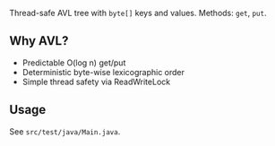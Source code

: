 Thread-safe AVL tree with `byte[]` keys and values. Methods: `get`, `put`.

## Why AVL?
- Predictable O(log n) get/put
- Deterministic byte-wise lexicographic order
- Simple thread safety via ReadWriteLock

## Usage
See `src/test/java/Main.java`.
